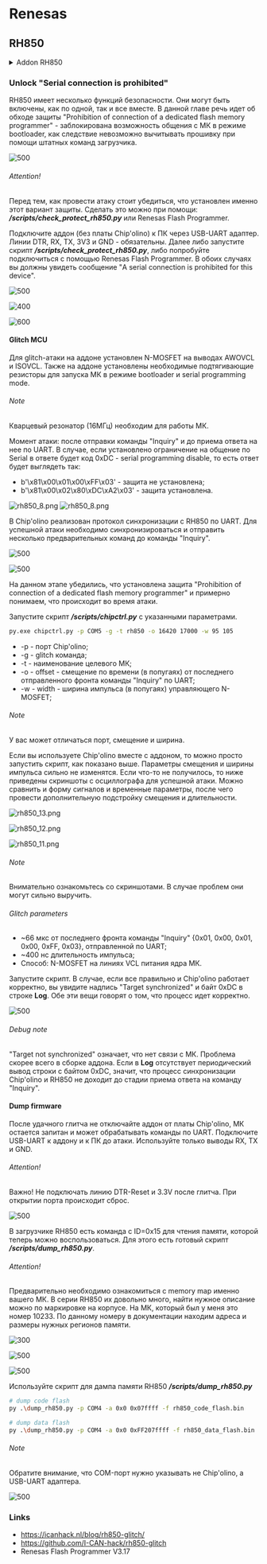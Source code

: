 # Renesas
## RH850

<details>
  <summary>Addon RH850</summary>
  
![](pics/rh850_18.png)

![](pics/rh850_32.png)

</details>

### Unlock "Serial connection is prohibited"

RH850 имеет несколько функций безопасности. Они могут быть включены, как по одной, так и все вместе. В данной главе речь идет об обходе защиты "Prohibition of connection of a dedicated flash memory programmer" - заблокирована возможность общения с МК в режиме bootloader, как следствие невозможно вычитывать прошивку при помощи штатных команд загрузчика.

![500](pics/rh850_26.png)

###### Attention!
Перед тем, как провести атаку  стоит убедиться, что установлен именно этот вариант защиты. Сделать это можно при помощи: ***/scripts/check_protect_rh850.py*** или Renesas Flash Programmer.

Подключите аддон (без платы Chip'olino) к ПК через USB-UART адаптер. Линии DTR, RX, TX, 3V3 и GND - обязательны. Далее либо запустите скрипт ***/scripts/check_protect_rh850.py***, либо попробуйте подключиться с помощью Renesas Flash Programmer. В обоих случаях вы должны увидеть сообщение "A serial connection is prohibited for this device".

![500](pics/rh850_check_protect_setup.png)

![400](pics/rh850_27.png)

![600](pics/rh850_35.png)

#### Glitch MCU

Для glitch-атаки на аддоне установлен N-MOSFET на выводах AWOVCL и ISOVCL. Также на аддоне установлены необходимые подтягивающие резисторы для запуска МК в режиме bootloader и serial programming mode.
###### Note
Кварцевый резонатор (16МГц) необходим для работы МК.

Момент атаки: после отправки команды "Inquiry" и до приема ответа на нее по UART. В случае, если установлено ограничение на общение по Serial в ответе будет код 0xDC - serial programming disable, то есть ответ будет выглядеть так:
* b'\x81\x00\x01\x00\xFF\x03' - защита не установлена;
* b'\x81\x00\x02\x80\xDC\xA2\x03' - защита установлена.

![rh850\_8.png](pics/rh850_31.png)
![rh850\_8.png](pics/rh850_8.png)

В Chip'olino реализован протокол синхронизации с RH850 по UART. Для успешной атаки необходимо синхронизироваться и отправить несколько предварительных команд до команды "Inquiry".

![500](pics/rh850_2.png)

![500](pics/rh850_1.png)

На данном этапе убедились, что установлена защита "Prohibition of connection of a dedicated flash memory programmer" и примерно понимаем, что происходит во время атаки.

Запустите скрипт ***/scripts/chipctrl.py*** с указанными параметрами. 
```bash
py.exe chipctrl.py -p COM5 -g -t rh850 -o 16420 17000 -w 95 105
```
* -p - порт Chip'olino;
* -g - glitch команда;
* -t - наименование целевого МК;
* -o - offset - смещение по времени (в попугаях) от последнего отправленного фронта команды "Inquiry" по UART;
* -w - width - ширина импульса (в попугаях) управляющего N-MOSFET;

###### Note
У вас может отличаться порт, смещение и ширина.

Если вы используете Chip'olino вместе с аддоном, то можно просто запустить скрипт, как показано выше. Параметры смещения и ширины импульса сильно не изменятся. Если что-то не получилось, то ниже приведены скриншоты с осциллографа для успешной атаки. Можно сравнить и форму сигналов и временные параметры, после чего провести дополнительную подстройку смещения и длительности.

![rh850\_13.png](pics/rh850_13.png)

![rh850\_12.png](pics/rh850_12.png)

![rh850\_11.png](pics/rh850_11.png)

###### Note
Внимательно ознакомьтесь со скриншотами. В случае проблем они могут сильно выручить.
###### Glitch parameters
* ~66 мкс от последнего фронта команды "Inquiry" {0x01, 0x00, 0x01, 0x00, 0xFF, 0x03}, отправленной по UART;
* ~400 нс длительность импульса;
* Способ: N-MOSFET на линиях VCL питания ядра МК.

Запустите скрипт. В случае, если все правильно и Chip'olino работает корректно, вы увидите надпись "Target synchronized" и байт 0xDC в строке **Log**. Обе эти вещи говорят о том, что процесс идет корректно.

![500](pics/rh850_30.png)

###### Debug note
"Target not synchronized" означает, что нет связи с МК. Проблема скорее всего в сборке аддона. Если в **Log** отсутствует периодический вывод строки с байтом 0xDC, значит, что процесс синхронизации Chip'olino и RH850 не доходит до стадии приема ответа на команду "Inquiry".

#### Dump firmware
После удачного глитча не отключайте аддон от платы Chip'olino, МК остается запитан и может обрабатывать команды по UART. Подключите USB-UART к аддону и к ПК до атаки. Используйте только выводы RX, TX и GND.
###### Attention!
Важно! Не подключать линию DTR-Reset и 3.3V после глитча. При открытии порта происходит сброс.

![500](pics/rh850_dump_setup.png)

В загрузчике RH850 есть команда с ID=0x15 для чтения памяти, которой теперь можно воспользоваться. Для этого есть готовый скрипт ***/scripts/dump_rh850.py***. 
###### Attention!
Предварительно необходимо ознакомиться с memory map именно вашего МК. В серии RH850 их довольно много, найти нужное описание можно по маркировке на корпусе. 
На МК, который был у меня это номер 10233. По данному номеру в документации находим адреса и размеры нужных регионов памяти.

![300](pics/rh850_5_1.png)

![500](pics/rh850_6.png)

![500](pics/rh850_7.png)

Используйте скрипт для дампа памяти RH850 ***/scripts/dump_rh850.py***
```bash
# dump code flash
py .\dump_rh850.py -p COM4 -a 0x0 0x07ffff -f rh850_code_flash.bin

# dump data flash
py .\dump_rh850.py -p COM4 -a 0x0 0xFF207ffff -f rh850_data_flash.bin
```
###### Note
Обратите внимание, что COM-порт нужно указывать не Chip'olino, а USB-UART адаптера.

![500](pics/rh850_24.png)

### Links
* https://icanhack.nl/blog/rh850-glitch/
* https://github.com/I-CAN-hack/rh850-glitch
* Renesas Flash Programmer V3.17